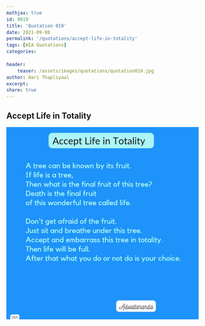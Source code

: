 ```yaml
---
mathjax: true
id: 9019
title: 'Quotation 019'
date: 2021-09-08
permalink: '/quotations/accept-life-in-totality'
tags: [WIA Quotations] 
categories: 

header:
    teaser: /assets/images/quotations/quotation019.jpg
author: Hari Thapliyaal 
excerpt:
share: true 
---
```


## Accept Life in Totality

![Accept Life in Totality](/assets/images/quotations/quotation019.jpg)
